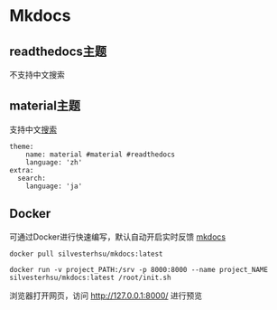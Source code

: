 # Mkdocs
## readthedocs主题
不支持中文搜索
## material主题
支持中文[搜索](https://squidfunk.github.io/mkdocs-material/getting-started/#site-search)
```
theme:
    name: material #material #readthedocs
    language: 'zh'
extra:
  search:
    language: 'ja'
```
## Docker
可通过Docker进行快速编写，默认自动开启实时反馈
[mkdocs](https://cloud.docker.com/u/silvesterhsu/repository/docker/silvesterhsu/mkdocs)
```
docker pull silvesterhsu/mkdocs:latest
```
```
docker run -v project_PATH:/srv -p 8000:8000 --name project_NAME silvesterhsu/mkdocs:latest /root/init.sh
```
浏览器打开网页，访问 http://127.0.0.1:8000/ 进行预览
